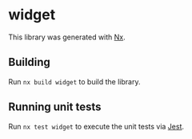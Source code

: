 # widget

This library was generated with [Nx](https://nx.dev).

## Building

Run `nx build widget` to build the library.

## Running unit tests

Run `nx test widget` to execute the unit tests via [Jest](https://jestjs.io).
